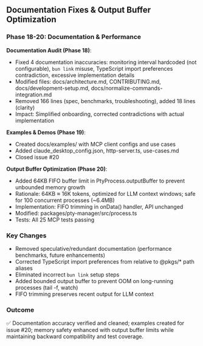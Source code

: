 ## Documentation Fixes & Output Buffer Optimization

### Phase 18-20: Documentation & Performance

**Documentation Audit (Phase 18)**:
- Fixed 4 documentation inaccuracies: monitoring interval hardcoded (not configurable), `bun link` misuse, TypeScript import preferences contradiction, excessive implementation details
- Modified files: docs/architecture.md, CONTRIBUTING.md, docs/development-setup.md, docs/normalize-commands-integration.md
- Removed 166 lines (spec, benchmarks, troubleshooting), added 18 lines (clarity)
- Impact: Simplified onboarding, corrected contradictions with actual implementation

**Examples & Demos (Phase 19)**:
- Created docs/examples/ with MCP client configs and use cases
- Added claude_desktop_config.json, http-server.ts, use-cases.md
- Closed issue #20

**Output Buffer Optimization (Phase 20)**:
- Added 64KB FIFO buffer limit in PtyProcess.outputBuffer to prevent unbounded memory growth
- Rationale: 64KB ≈ 16K tokens, optimized for LLM context windows; safe for 100 concurrent processes (~6.4MB)
- Implementation: FIFO trimming in onData() handler, API unchanged
- Modified: packages/pty-manager/src/process.ts
- Tests: All 25 MCP tests passing

### Key Changes
- Removed speculative/redundant documentation (performance benchmarks, future enhancements)
- Corrected TypeScript import preferences from relative to @pkgs/* path aliases
- Eliminated incorrect `bun link` setup steps
- Added bounded output buffer to prevent OOM on long-running processes (tail -f, watch)
- FIFO trimming preserves recent output for LLM context

### Outcome
✅ Documentation accuracy verified and cleaned; examples created for issue #20; memory safety enhanced with output buffer limits while maintaining backward compatibility and test coverage.
